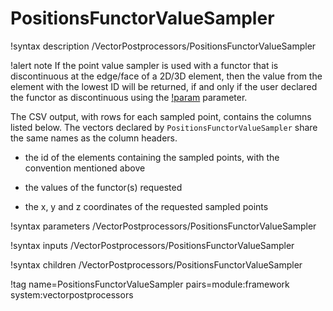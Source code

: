 # PositionsFunctorValueSampler

!syntax description /VectorPostprocessors/PositionsFunctorValueSampler

!alert note
If the point value sampler is used with a functor that is discontinuous at the edge/face of a 2D/3D element, then the value from the element with the lowest ID will be returned, if and only if the user declared the functor as discontinuous using the [!param](/VectorPostprocessors/PositionsFunctorValueSampler/discontinuous) parameter.

The CSV output, with rows for each sampled point, contains the columns listed below. The vectors declared by `PositionsFunctorValueSampler`
share the same names as the column headers.

- the id of the elements containing the sampled points, with the convention mentioned above

- the values of the functor(s) requested

- the x, y and z coordinates of the requested sampled points

!syntax parameters /VectorPostprocessors/PositionsFunctorValueSampler

!syntax inputs /VectorPostprocessors/PositionsFunctorValueSampler

!syntax children /VectorPostprocessors/PositionsFunctorValueSampler

!tag name=PositionsFunctorValueSampler pairs=module:framework system:vectorpostprocessors
